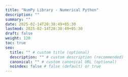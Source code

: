 ```yaml
---
title: "NumPy Library - Numerical Python"
description: ""
summary: ""
date: 2025-02-14T20:38:49+05:30
lastmod: 2025-02-14T20:38:49+05:30
draft: false
weight: 120
toc: true
seo:
  title: "" # custom title (optional)
  description: "" # custom description (recommended)
  canonical: "" # custom canonical URL (optional)
  noindex: false # false (default) or true
---
```

